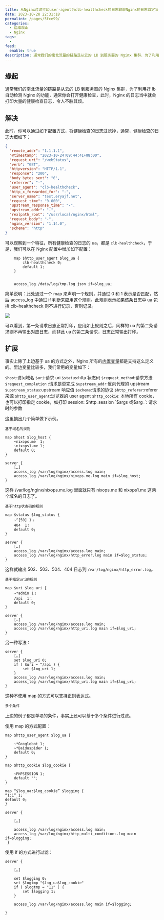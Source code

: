 ```yaml
---
title: 从Nginx过滤打印user-agent为clb-healthcheck的日志聊聊Nginx的日志自定义打印
date: 2023-10-28 22:31:18
permalink: /pages/5fce99/
categories:
  - 运维观止
  - Nginx
tags:
  -
feed:
  enable: true
description: 通常我们的南北流量的链路是从云的 LB 到服务器的 Nginx 集群，为了利用好 lb 自动检测 Nginx 的功能，通常你会打开健康检查，此时，Nginx 的日志当中就会打印大量的健康检查日志，令人不胜其烦。
---
```


## 缘起

通常我们的南北流量的链路是从云的 LB 到服务器的 Nginx 集群，为了利用好 lb 自动检测 Nginx 的功能，通常你会打开健康检查，此时，Nginx 的日志当中就会打印大量的健康检查日志，令人不胜其烦。

## 解决

此时，你可以通过如下配置方式，将健康检查的日志过滤掉，通常，健康检查的日志大概如下：

```json
{
  "remote_addr": "1.1.1.1",
  "@timestamp": "2023-10-24T09:44:41+08:00",
  "request_uri": "/webStatus",
  "verb": "GET",
  "httpversion": "HTTP/1.1",
  "response": "200",
  "body_bytes_sent": "0",
  "referrer": "-",
  "user_agent": "clb-healthcheck",
  "http_x_forwarded_for": "-",
  "server_name": "test.eryajf.net",
  "request_time": "0.000",
  "upstream_response_time": "-",
  "upstream_addr": "-",
  "realpath_root": "/usr/local/nginx/html",
  "request_body": "-",
  "nginx_version": "1.14.0",
  "scheme": "http"
}
```

可以观察到一个特征，所有健康检查的日志的 ua，都是 `clb-healthcheck`，于是，我们可以在 Nginx 配置中增加如下配置：

```nginx
    map $http_user_agent $log_ua {
        clb-healthcheck 0;
        default 1;
    }


    access_log /data/log/tmp.log json if=$log_ua;
```

简单说明：此处通过一个 map 来声明一个规则，并通过 0 和 1 表示是否匹配，然后 access_log 中通过 if 判断来应用这个规则。此规则表示如果该条日志中 ua 包括 clb-healthcheck 则不进行记录，否则记录。

![](https://t.eryajf.net/imgs/2023/10/1698503594038.png)

可以看到，第一条请求日志正常打印，应用如上规则之后，同样的 ua 的第二条请求则不再输出对应日志，而非此 ua 的第三条请求，日志正常输出打印。

## 扩展

事实上除了上边基于 ua 的方式之外，Nginx 所有的[内置变量](http://nginx.org/en/docs/varindex.html)都是支持这么定义的。里边变量比较多，我们常用的变量如下：

`$host`:访问域名
`$uri`:请求 uri
`$status`:http 状态码
`$request_method`:请求方法
`$request_completion` :请求是否完成
`$upstream_addr`:反向代理的 upstream
`$upstream_status`:upstream 响应值
`$scheme`:请求的协议
`$http_referer`:referer 来源
`$http_user_agent`:浏览器的 user agent
`$http_cookie`: 本地所有 cookie，也可以打印指定 cookie，如打印 session: $http_session
`$args 或$arg\_`: 请求时的参数

这里摘出几个简单做下示例。

`基于域名的规则`

```nginx
map $host $log_host {
    ~nixops.me  1;
    ~nixops1.me 1;
    default 0;
}

server {
    […]
    access_log /var/log/nginx/access.log main;
    access_log /var/log/nginx/nixops.me.log main if=$log_host;
}
```

这样 /var/log/nginx/nixops.me.log 里面就只有 nixops.me 和 nixops1.me 这两个域名的日志了。

`基于http状态码的规则`

```nginx
map $status $log_status {
    ~^[50] 1；
    404  1；
    default 0;
}

server {
    […]
    access_log /var/log/nginx/access.log main;
    access_log /var/log/nginx/http_error.log main if=$log_status;
}
```

这样就输出 502、503、504、404 日志到 `/var/log/nginx/http_error.log`。

`基于指定uri的规则`

```nginx
map $uri $log_uri {
    ~*admin 1；
    /api  1；
    default 0;
}

server {
    […]
    access_log /var/log/nginx/access.log main;
    access_log /var/log/nginx/http_uri.log main if=$log_uri;
}
```

另一种写法：

```nginx
server {
    […]
    set $log_uri 0;
    if ( $uri ~ ^/api ) {
        set $log_uri 1;
    }
    access_log /var/log/nginx/access.log main;
    access_log /var/log/nginx/http_uri.log main if=$log_uri;
}
```

这种不使用 map 的方式可以支持正则表达式。

`多个条件`

上边的例子都是单项的条件，事实上还可以基于多个条件进行过滤。

使用 map 的方式配置：

```nginx
map $http_user_agent $log_ua {

    ~*Googlebot 1;
    ~*Baiduspider 1;
    default 0;
}

map $http_cookie $log_cookie {

    ~PHPSESSION 1;
    default "";
}

map “$log_ua:$log_cookie” $logging {
“1:1” 1;
default 0;
}

server {

    […]

    access_log /var/log/nginx/access.log main;
    access_log /var/log/nginx/http_multi_conditions.log main if=$logging;
 }
```

使用 if 的方式进行过滤：

```nginx
server {

    […]

    set $logging 0;
    set $logtmp "$log_ua$log_cookie"
    if ( $logtmp = "11" ) {
        set $logging 1;
    }

    access_log /var/log/nginx/access.log main if=$logging;

}
```
